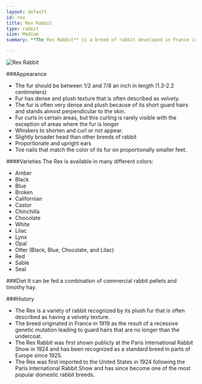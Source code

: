 ```yaml
---
layout: default
id: rex
title: Rex Rabbit
type: rabbit
size: Medium
summary: **The Rex Rabbit** is a breed of rabbit developed in France in 1919. Their unique, dense, plush, velvet-like fur, was caused by a mutation seen in wild rabbits in France in the late 19th century. The Rex mutation is recessive and causes the hair to protrude outwards from the body, instead of lying flat, and the guard hairs to be shortened to the length of the undercoat. 

---
```

<img src="http://upload.wikimedia.org/wikipedia/commons/7/7c/Broken_Castor_Rex_Rabbit.JPG" alt="Rex Rabbit" class="fright unit-spacer unit-l-2-3">

###Appearance 
- The fur should be between 1/2 and 7/8 an inch in length (1.3-2.2 centimeters)
- Fur has dense and plush texture that is often described as *velvety.* 
- The fur is often very dense and plush because of its short guard hairs and stands almost perpendicular to the skin. 
- Fur curls in certain areas, but this curling is rarely visible with the exception of areas where the fur is longer
- Whiskers to shorten and curl or not appear.
- Slightly broader head than other breeds of rabbit
- Proportionate and upright ears 
- Toe nails that match the color of its fur on proportionally smaller feet.

####Varieties
The Rex is available in many different colors: 

- Amber
- Black
- Blue
- Broken
- Californian
- Castor
- Chinchilla
- Chocolate
- White
- Lilac
- Lynx
- Opal
- Otter (Black, Blue, Chocolate, and Lilac)
- Red
- Sable 
- Seal

###Diet
It can be fed a combination of commercial rabbit pellets and timothy hay. 

###History
- The Rex is a variety of rabbit recognized by its plush fur that is often described as having a velvety texture. 
- The breed originated in France in 1919 as the result of a recessive genetic mutation leading to guard hairs that are no longer than the undercoat. 
- The Rex Rabbit was first shown publicly at the Paris International Rabbit Show in 1924 and has been recognized as a standard breed in parts of Europe since 1925.
- The Rex was first imported to the United States in 1924 following the Paris International Rabbit Show and has since become one of the most popular domestic rabbit breeds. 

